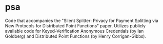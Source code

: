 # psa 

Code that accompanies the "Silent Splitter: Privacy for Payment Splitting via
New Protocols for Distributed Point Functions" paper. Utilizes publicly available code for Keyed-Verification Anonymous Credentials (by Ian Goldberg) and Distributed Point Functions (by Henry Corrigan-Gibbs). 
